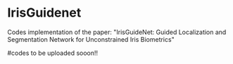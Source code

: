 # IrisGuidenet
Codes implementation of the paper: "IrisGuideNet: Guided Localization and Segmentation Network for Unconstrained Iris Biometrics"

#codes to be uploaded sooon!!
